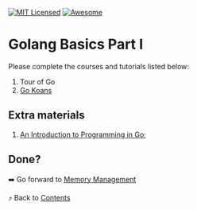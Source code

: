 [![MIT Licensed][icon-mit]][license]
[![Awesome][icon-awesome]][awesome]
&nbsp;&nbsp;&nbsp;&nbsp;&nbsp;&nbsp;

# Golang Basics Part I

Please complete the courses and tutorials listed below:

1. Tour of Go
1. [Go Koans](https://github.com/cdarwin/go-koans)

## Extra materials

1. [An Introduction to Programming in Go](https://www.golang-book.com/books/intro);

## Done?

➡️ Go forward to [Memory Management](memory-management.md)

⤴️ Back to [Contents](../contents.md)

[icon-chat]: https://img.shields.io/badge/chat-on%20telegram-blue.svg
[icon-mit]: https://img.shields.io/badge/license-MIT-blue.svg
[icon-awesome]: https://cdn.rawgit.com/sindresorhus/awesome/d7305f38d29fed78fa85652e3a63e154dd8e8829/media/badge.svg
[license]: https://github.com/Kottans/web/blob/master/LICENSE.md
[awesome]: https://github.com/sindresorhus/awesome
